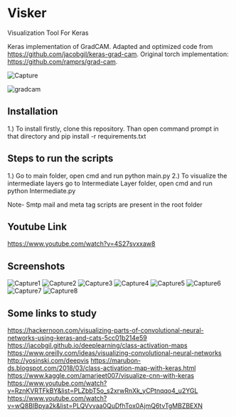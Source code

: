 # Visker
Visualization Tool For Keras

Keras implementation of GradCAM.
Adapted and optimized code from https://github.com/jacobgil/keras-grad-cam.
Original torch implementation: https://github.com/ramprs/grad-cam.

![Capture](https://user-images.githubusercontent.com/33459977/56507949-95f9d000-6540-11e9-95ce-f0433526f34d.PNG)

![gradcam](https://user-images.githubusercontent.com/33459977/56466257-d5cf9300-642c-11e9-90c6-a2b0dad6b156.jpg)

## Installation

1.) To install firstly, clone this repository. Than open command prompt in that directory and pip install -r requirements.txt

## Steps to run the scripts
1.) Go to main folder, open cmd and run python main.py
2.) To visualize the intermediate layers go to Intermediate Layer folder, open cmd and run python Intermediate.py


Note- Smtp mail and meta tag scripts are present in the root folder


## Youtube Link
https://www.youtube.com/watch?v=4S27svxxaw8

## Screenshots

![Capture1](https://user-images.githubusercontent.com/33459977/56507958-9b571a80-6540-11e9-8b89-b42000890501.PNG)
![Capture2](https://user-images.githubusercontent.com/33459977/56507964-9f833800-6540-11e9-9204-e7ef295ce6c6.PNG)
![Capture3](https://user-images.githubusercontent.com/33459977/56508328-8dee6000-6541-11e9-8c8a-a76ed4e55c95.PNG)
![Capture4](https://user-images.githubusercontent.com/33459977/56507973-a5791900-6540-11e9-98ff-816ad8c87d91.PNG)
![Capture5](https://user-images.githubusercontent.com/33459977/56507986-aad66380-6540-11e9-96b2-1062e0e31bb4.PNG)
![Capture6](https://user-images.githubusercontent.com/33459977/56507992-b0cc4480-6540-11e9-8657-759168a19f51.PNG)
![Capture7](https://user-images.githubusercontent.com/33459977/56508001-b6298f00-6540-11e9-9b19-9b8d334af8b9.PNG)
![Capture8](https://user-images.githubusercontent.com/33459977/56508007-baee4300-6540-11e9-877a-df37bd3aeb2d.PNG)


## Some links to study

https://hackernoon.com/visualizing-parts-of-convolutional-neural-networks-using-keras-and-cats-5cc01b214e59
https://jacobgil.github.io/deeplearning/class-activation-maps
https://www.oreilly.com/ideas/visualizing-convolutional-neural-networks
http://yosinski.com/deepvis
https://marubon-ds.blogspot.com/2018/03/class-activation-map-with-keras.html
https://www.kaggle.com/amarjeet007/visualize-cnn-with-keras
https://www.youtube.com/watch?v=RznKVRTFkBY&list=PLZbbT5o_s2xrwRnXk_yCPtnqqo4_u2YGL
https://www.youtube.com/watch?v=wQ8BIBpya2k&list=PLQVvvaa0QuDfhTox0AjmQ6tvTgMBZBEXN
